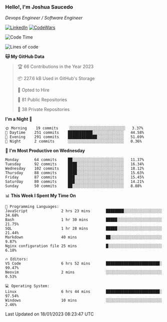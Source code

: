 ### Hello!, I'm Joshua Saucedo
*Devops Engineer / Software Engineer*  

[![LinkedIn](https://img.shields.io/badge/LinkedIn-0073b1?logo=linkedin&style=flat-square&logoColor=white)](https://www.linkedin.com/in/joshua-nathanael-saucedo-uriarte-bb0336169/)
[![CodeWars](https://www.codewars.com/users/joshuansu0897/badges/micro)](https://www.codewars.com/users/joshuansu0897)

<!--START_SECTION:waka-->
![Code Time](http://img.shields.io/badge/Code%20Time-344%20hrs%2051%20mins-blue)

![Lines of code](https://img.shields.io/badge/From%20Hello%20World%20I%27ve%20Written-1%20Million%20lines%20of%20code-blue)

**🐱 My GitHub Data** 

> 🏆 66 Contributions in the Year 2023
 > 
> 📦 227.6 kB Used in GitHub's Storage 
 > 
> 💼 Opted to Hire
 > 
> 📜 81 Public Repositories 
 > 
> 🔑 38 Private Repositories  
 > 
**I'm a Night 🦉** 

```text
🌞 Morning    19 commits     ░░░░░░░░░░░░░░░░░░░░░░░░░   3.37% 
🌆 Daytime    251 commits    ███████████░░░░░░░░░░░░░░   44.58% 
🌃 Evening    291 commits    █████████████░░░░░░░░░░░░   51.69% 
🌙 Night      2 commits      ░░░░░░░░░░░░░░░░░░░░░░░░░   0.36%

```
📅 **I'm Most Productive on Wednesday** 

```text
Monday       64 commits     ██░░░░░░░░░░░░░░░░░░░░░░░   11.37% 
Tuesday      92 commits     ████░░░░░░░░░░░░░░░░░░░░░   16.34% 
Wednesday    102 commits    ████░░░░░░░░░░░░░░░░░░░░░   18.12% 
Thursday     88 commits     ████░░░░░░░░░░░░░░░░░░░░░   15.63% 
Friday       87 commits     ███░░░░░░░░░░░░░░░░░░░░░░   15.45% 
Saturday     80 commits     ███░░░░░░░░░░░░░░░░░░░░░░   14.21% 
Sunday       50 commits     ██░░░░░░░░░░░░░░░░░░░░░░░   8.88%

```


📊 **This Week I Spent My Time On** 

```text
💬 Programming Languages: 
JavaScript               2 hrs 23 mins       ████████░░░░░░░░░░░░░░░░░   34.68% 
Bash                     1 hr 30 mins        █████░░░░░░░░░░░░░░░░░░░░   21.75% 
SQL                      1 hr 28 mins        █████░░░░░░░░░░░░░░░░░░░░   21.44% 
Markdown                 40 mins             ██░░░░░░░░░░░░░░░░░░░░░░░   9.87% 
Nginx configuration file 25 mins             █░░░░░░░░░░░░░░░░░░░░░░░░   6.18%

🔥 Editors: 
VS Code                  6 hrs 52 mins       ████████████████████████░   99.47% 
Neovim                   2 mins              ░░░░░░░░░░░░░░░░░░░░░░░░░   0.53%

💻 Operating System: 
Linux                    6 hrs 44 mins       ████████████████████████░   97.54% 
Windows                  10 mins             ░░░░░░░░░░░░░░░░░░░░░░░░░   2.46%

```


 Last Updated on 18/01/2023 08:23:47 UTC
<!--END_SECTION:waka-->
